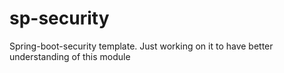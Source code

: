 # sp-security
 Spring-boot-security template. Just working on it to have better understanding of this module
